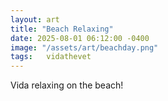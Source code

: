 ```yaml
---
layout: art
title: "Beach Relaxing"
date: 2025-08-01 06:12:00 -0400
image: "/assets/art/beachday.png"
tags:   vidathevet
---
```


Vida relaxing on the beach!